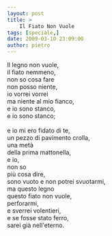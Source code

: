 ```yaml
---
layout: post
title: >
    Il Fiato Non Vuole
tags: [speciale,]
date: 2009-03-10 23:09:00
author: pietro
---
```

Il legno non vuole,<br/>il fiato nemmeno,<br/>non so cosa fare<br/>non posso niente,<br/>io vorrei vorrei<br/>ma niente al mio fianco,<br/>e io sono stanco,<br/>e io sono stanco;<br/><br/>e io mi ero fidato di te,<br/>un pezzo di pavimento crolla,<br/>una metà<br/>della prima mattonella,<br/>e io,<br/>non so<br/>più cosa dire,<br/>sono vuoto e non potrei svuotarmi,<br/>ma questo legno<br/>questo fiato non vuole,<br/>perforarmi,<br/>e sverrei volentieri,<br/>e se fosse stato ferro,<br/>sarei già nell'eterno.
